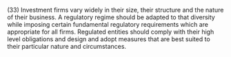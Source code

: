 (33) Investment firms vary widely in their size, their structure and the nature of their business. A regulatory regime should be adapted to that diversity while imposing certain fundamental regulatory requirements which are appropriate for all firms. Regulated entities should comply with their high level obligations and design and adopt measures that are best suited to their particular nature and circumstances.